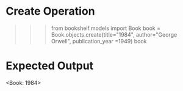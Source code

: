 # Create Operation
>>> from bookshelf.models import Book
>>> book = Book.objects.create(title="1984", author="George Orwell", publication_year
=1949)
>>> book

# Expected Output
<Book: 1984>